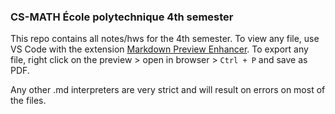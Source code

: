 ### CS-MATH École polytechnique 4th semester

This repo contains all notes/hws for the 4th semester. To view any file, use VS Code with the extension [Markdown Preview Enhancer](https://marketplace.visualstudio.com/items?itemName=shd101wyy.markdown-preview-enhanced). To export any file, right click on the preview > open in browser > `Ctrl + P` and save as PDF.

Any other .md interpreters are very strict and will result on errors on most of the files.